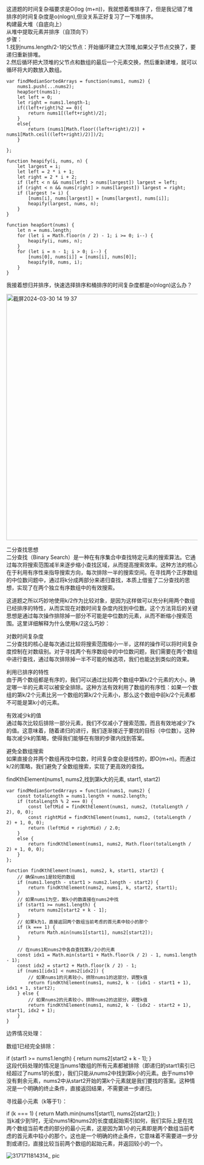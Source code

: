 这道题的时间复杂福要求是O(log (m+n))，我就想着堆排序了，但是我记错了堆排序的时间复杂度是o(nlogn),但没关系正好复习了一下堆排序。    
构建最大堆（自底向上）   
从堆中提取元素并排序（自顶向下）    
步骤：    
1.找到nums.length/2-1的父节点：开始循环建立大顶堆,如果父子节点交换了，要递归重新排堆。   
2.然后循环把大顶堆的父节点和数组的最后一个元素交换，然后重新建堆，就可以循环将大的数放入数组。     

```code
var findMedianSortedArrays = function(nums1, nums2) {
    nums1.push(...nums2);
    heapSort(nums1);
    let left = 0;
    let right = nums1.length-1;
    if((left+right)%2 == 0){
        return nums1[(left+right)/2];
    }
    else{
        return (nums1[Math.floor((left+right)/2)] + nums1[Math.ceil((left+right)/2)])/2;
    }

};

function heapify(i, nums, n) {
    let largest = i; 
    let left = 2 * i + 1; 
    let right = 2 * i + 2; 
    if (left < n && nums[left] > nums[largest]) largest = left;
    if (right < n && nums[right] > nums[largest]) largest = right;
    if (largest != i) {
        [nums[i], nums[largest]] = [nums[largest], nums[i]];
        heapify(largest, nums, n);
    }
}

function heapSort(nums) {
    let n = nums.length;
    for (let i = Math.floor(n / 2) - 1; i >= 0; i--) {
        heapify(i, nums, n);
    }
    for (let i = n - 1; i > 0; i--) {
        [nums[0], nums[i]] = [nums[i], nums[0]];
        heapify(0, nums, i);
    }
}

```

我接着想归并排序，快速选择排序和桶排序的时间复杂度都是o(nlogn)这么办？       

<img width="648" alt="截屏2024-03-30 14 19 37" src="https://github.com/xkong-study/gucheng_algorithm/assets/100473178/13ee25df-7e40-4699-8f15-c13a3f0494ad">
  
二分查找思想        
二分查找（Binary Search）是一种在有序集合中查找特定元素的搜索算法。它通过每次将搜索范围减半来逐步缩小查找区域，从而提高搜索效率。这种方法的核心在于利用有序性来指导搜索方向，每次排除一半的搜索空间。在寻找两个正序数组的中位数问题中，通过将k分成两部分来递归查找，本质上借鉴了二分查找的思想，实现了在两个独立有序数组中的有效搜索。             

这道题之所以巧妙地使用k/2作为比较对象，是因为这样做可以充分利用两个数组已经排序的特性，从而实现在对数时间复杂度内找到中位数。这个方法背后的关键思想是通过每次操作排除掉一部分不可能是中位数的元素，从而不断缩小搜索范围。这里详细解释为什么使用k/2这么巧妙：                 

对数时间复杂度              
二分查找的核心是每次通过比较将搜索范围缩小一半，这样的操作可以将时间复杂度控制在对数级别。对于寻找两个有序数组中的中位数问题，我们需要在两个数组中进行查找，通过每次排除掉一半不可能的候选项，我们也能达到类似的效果。         

利用已排序的特性       
由于两个数组都是有序的，我们可以通过比较两个数组中第k/2个元素的大小，确定哪一半的元素可以被安全排除。这种方法有效利用了数组的有序性：如果一个数组的第k/2个元素比另一个数组的第k/2个元素小，那么这个数组中前k/2个元素都不可能是第k小的元素。         

有效减少k的值        
通过每次比较后排除一部分元素，我们不仅减小了搜索范围，而且有效地减少了k的值。这意味着，随着递归的进行，我们逐渐接近于要找的目标（中位数）。这种每次减少k的策略，使得我们能够在有限的步骤内找到答案。          

避免全数组搜索           
如果直接合并两个数组再找中位数，时间复杂度会是线性的，即O(m+n)。而通过k/2的策略，我们避免了全数组搜索，实现了更高效的查找。       

findKthElement(nums1, nums2,找到第k大的元素, start1, start2)       

```code
var findMedianSortedArrays = function(nums1, nums2) {
    const totalLength = nums1.length + nums2.length;
    if (totalLength % 2 === 0) {
        const leftMid = findKthElement(nums1, nums2, (totalLength / 2), 0, 0);
        const rightMid = findKthElement(nums1, nums2, (totalLength / 2) + 1, 0, 0);
        return (leftMid + rightMid) / 2.0;
    } 
    else {
        return findKthElement(nums1, nums2, Math.floor(totalLength / 2) + 1, 0, 0);
    }
};

function findKthElement(nums1, nums2, k, start1, start2) {
    // 确保nums1是较短的数组
    if (nums1.length - start1 > nums2.length - start2) {
        return findKthElement(nums2, nums1, k, start2, start1);
    }
    // 如果nums1为空，第k小的数直接在nums2中找
    if (start1 >= nums1.length) {
        return nums2[start2 + k - 1];
    }
    // 如果k为1，直接返回两个数组当前考虑的首元素中较小的那个
    if (k === 1) {
        return Math.min(nums1[start1], nums2[start2]);
    }

    // 在nums1和nums2中各自查找第k/2小的元素
    const idx1 = Math.min(start1 + Math.floor(k / 2) - 1, nums1.length - 1);
    const idx2 = start2 + Math.floor(k / 2) - 1;
    if (nums1[idx1] < nums2[idx2]) {
        // 如果nums1的元素较小，排除nums1的这部分，调整k值
        return findKthElement(nums1, nums2, k - (idx1 - start1 + 1), idx1 + 1, start2);
    } else {
        // 如果nums2的元素较小，排除nums2的这部分，调整k值
        return findKthElement(nums1, nums2, k - (idx2 - start2 + 1), start1, idx2 + 1);
    }
}

```

边界情况处理：     

数组1已经完全排除：      

if (start1 >= nums1.length) { return nums2[start2 + k - 1]; }           
这段代码处理的情况是当nums1数组的所有元素都被排除（即递归的start1索引已经超过了nums1的长度），我们只能从nums2中找到第k小的元素。由于nums1中没有剩余元素，nums2中从start2开始的第k个元素就是我们要找的答案。这种情况是一个明确的终止条件，直接返回结果，不需要进一步递归。                 

寻找最小元素（k等于1）：       

if (k === 1) { return Math.min(nums1[start1], nums2[start2]); }           
当k减少到1时，无论nums1和nums2的长度或起始索引如何，我们实际上是在找两个数组当前考虑的部分的最小元素，这是因为第1小的元素即是两个数组当前考虑的首元素中较小的那个。这也是一个明确的终止条件，它意味着不需要进一步分割或递归，直接比较当前两个数组的起始元素，并返回较小的一个。          

![3171711814314_ pic](https://github.com/xkong-study/gucheng_algorithm/assets/100473178/c7155b28-dc54-4673-b0f1-1e5bea920376)

